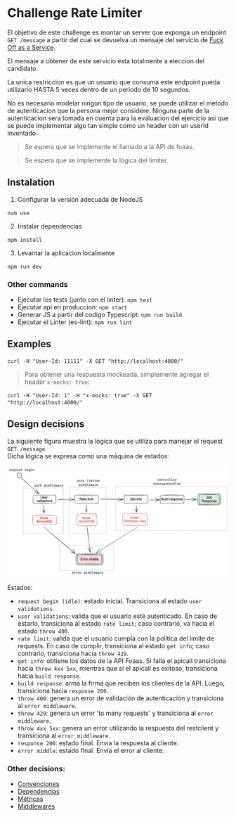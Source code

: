 # Challenge Rate Limiter
El objetivo de este challenge es montar un server que exponga un endpoint `GET /message` a partir del cual se devuelva un mensaje del servicio de [Fuck Off as a Service](https://www.foaas.com/).

El mensaje a obtener de este servicio esta totalmente a eleccion del candidato. 

La unica restriccion es que un usuario que consuma este endpoint pueda utilizarlo HASTA 5 veces dentro de un periodo de 10 segundos. 

No es necesario modelar ningun tipo de usuario, se puede utilizar el metodo de autenticacion que la persona mejor considere. Ninguna parte de la autenticacion sera tomada en cuenta para la evaluacion del ejercicio asi que se puede implementar algo tan simple como un header con un userId inventado.


> Se espera que se implemente el llamado a la API de foaas.

> Se espera que se implemente la lógica del limiter.

## Instalation
1. Configurar la versión adecuada de NodeJS
```
nvm use
```
2. Instalar dependencias
```
npm install
```
3. Levantar la aplicacion localmente
```
npm run dev
```
### Other commands
- Ejecutar los tests (junto con el linter): `npm test`
- Ejecutar api en produccion: `npm start`
- Generar JS a partir del codigo Typescript: `npm run build`
- Ejecutar el Linter (es-lint): `npm run lint`

## Examples
```curl
curl -H "User-Id: 11111" -X GET "http://localhost:4000/"
```
> Para obtener una respuesta mockeada, simplemente agregar el header `x-mocks: true`:
```curl
curl -H "User-Id: 1" -H "x-mocks: true" -X GET "http://localhost:4000/"
```

## Design decisions
La siguiente figura muestra la lógica que se utiliza para manejar el request `GET /message`. \
Dicha lógica se expresa como una máquina de estados:

![state chart](docs/assets/state-chart.png)

Estados:
- `request begin (idle)`: estado inicial. Transiciona al estado `user validations`.
- `user validations`: valida que el usuario esté autenticado. En caso de estarlo, transiciona al estado `rate limit`; caso contrario, va hacia el estado `throw 400`.
- `rate limit`: valida que el usuario cumpla con la política del límite de requests. En caso de cumplir, transiciona al estado `get info`; caso contrario, transiciona hacia `throw 429`.
- `get info`: obtiene los datos de la API Foaas. Si falla el apicall transiciona hacia `throw 4xx 5xx`, mientras que si el apicall es exitoso, transiciona hacia `build response`.
- `build response`: arma la firma que reciben los clientes de la API. Luego, transiciona hacia `response 200`.
- `throw 400`: genera un error de validación de autenticación y transiciona al `error middleware`.
- `throw 429`: genera un error 'to many requests' y transiciona al `error middleware`.
- `throw 4xx 5xx`: genera un error utilizando la respuesta del restclient y transiciona al `error middleware`.
- `response 200`: estado final. Envia la respuesta al cliente.
- `error middle`: estado final. Envia el error al cliente.

### Other decisions:
- [Convenciones](docs/conventions.md)
- [Dependencias](docs/dependencies.md)
- [Métricas](docs/metrics.md)
- [Middlewares](docs/middlewares.md)
